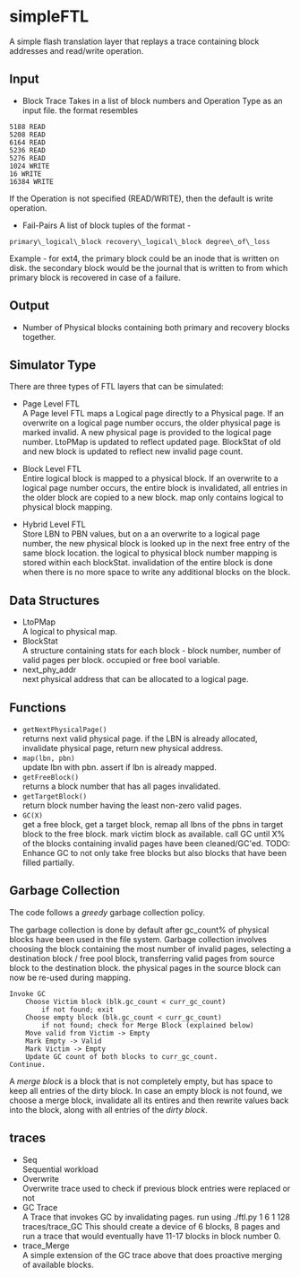 # simpleFTL

A simple flash translation layer that replays a trace containing block addresses and read/write operation.

## Input

* Block Trace
Takes in a list of block numbers and Operation Type as an input file. the format resembles

```
5188 READ
5208 READ
6164 READ
5236 READ
5276 READ
1024 WRITE
16 WRITE
16384 WRITE
```

If the Operation is not specified (READ/WRITE), then the default is write operation.

* Fail-Pairs
A list of block tuples of the format - 

```
primary\_logical\_block recovery\_logical\_block degree\_of\_loss
```

Example - for ext4, the primary block could be an inode that is written on disk. the secondary block would be the journal that is written to from which primary block is recovered in case of a failure.

## Output

* Number of Physical blocks containing both primary and recovery blocks together.

## Simulator Type

There are three types of FTL layers that can be simulated:

* Page Level FTL\
A Page level FTL maps a Logical page directly to a Physical page. If an overwrite on a logical page number occurs, the older physical page is marked invalid. A new physical page is provided to the logical page number. LtoPMap is updated to reflect updated page. BlockStat of old and new block is updated to reflect new invalid page count.
 
* Block Level FTL\
Entire logical block is mapped to a physical block. If an overwrite to a logical page number occurs, the entire block is invalidated, all entries in the older block are copied to a new block. map only contains logical to physical block mapping.

* Hybrid Level FTL\
Store LBN to PBN values, but on a an overwrite to a logical page number, the new physical block is looked up in the next free entry of the same block location. the logical to physical block number mapping is stored within each blockStat. invalidation of the entire block is done when there is no more space to write any additional blocks on the block.

## Data Structures

* LtoPMap\
A logical to physical map.
* BlockStat\
A structure containing stats for each block - block number, number of valid pages per block. occupied or free bool variable.
* next\_phy\_addr\
next physical address that can be allocated to a logical page.

## Functions

* `getNextPhysicalPage()`\
returns next valid physical page. if the LBN is already allocated, invalidate physical page, return new physical address.
* `map(lbn, pbn)`\
update lbn with pbn. assert if lbn is already mapped.
* `getFreeBlock()`\
returns a block number that has all pages invalidated.
* `getTargetBlock()`\
return block number having the least non-zero valid pages.
* `GC(X)`\
get a free block, get a target block, remap all lbns of the pbns in target block to the free block. mark victim block as available. call GC until X% of the blocks containing invalid pages have been cleaned/GC'ed.
TODO: Enhance GC to not only take free blocks but also blocks that have been filled partially.

## Garbage Collection

The code follows a _greedy_ garbage collection policy.

The garbage collection is done by default after gc\_count\% of physical blocks have been used in the file system. Garbage collection involves choosing the block containing the most number of invalid pages, selecting a destination block / free pool block, transferring valid pages from source block to the destination block. the physical pages in the source block can now be re-used during mapping.

```
Invoke GC
	Choose Victim block (blk.gc_count < curr_gc_count)
		if not found; exit
	Choose empty block (blk.gc_count < curr_gc_count)
		if not found; check for Merge Block (explained below)
	Move valid from Victim -> Empty
	Mark Empty -> Valid
	Mark Victim -> Empty
	Update GC count of both blocks to curr_gc_count.
Continue.
```

A _merge block_ is a block that is not completely empty, but has space to keep all entries of the dirty block. In case an empty block is not found, we choose a merge block, invalidate all its entires and then rewrite values back into the block, along with all entries of the _dirty block_.

## traces

* Seq\
Sequential workload
* Overwrite\
Overwrite trace used to check if previous block entries were replaced or not
* GC Trace\
A Trace that invokes GC by invalidating pages. run using ./ftl.py 1 6 1 128 traces/trace\_GC
This should create a device of 6 blocks, 8 pages and run a trace that would eventually have 11-17 blocks in block number 0.
* trace\_Merge\
A simple extension of the GC trace above that does proactive merging of available blocks.
